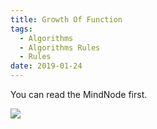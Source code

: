 ```yaml
---
title: Growth Of Function
tags:
  - Algorithms
  - Algorithms Rules
  - Rules
date: 2019-01-24
---
```


You can read the MindNode first.

![](https://sherlockblaze.com/resources/img/cs/rules/GrowthOfFunctions.png)